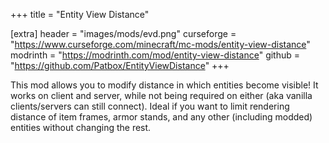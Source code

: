 +++
title = "Entity View Distance"

[extra]
header = "images/mods/evd.png"
curseforge = "https://www.curseforge.com/minecraft/mc-mods/entity-view-distance"
modrinth = "https://modrinth.com/mod/entity-view-distance"
github = "https://github.com/Patbox/EntityViewDistance"
+++

This mod allows you to modify distance in which entities become visible! It works on client and server, while not being required on either (aka vanilla clients/servers can still connect). Ideal if you want to limit rendering distance of item frames, armor stands, and any other (including modded) entities without changing the rest.